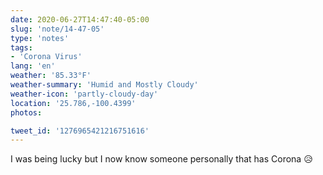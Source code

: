```yaml
---
date: 2020-06-27T14:47:40-05:00
slug: 'note/14-47-05'
type: 'notes'
tags:
- 'Corona Virus'
lang: 'en'
weather: '85.33°F'
weather-summary: 'Humid and Mostly Cloudy'
weather-icon: 'partly-cloudy-day'
location: '25.786,-100.4399'
photos:

tweet_id: '1276965421216751616'
---
```

I was being lucky but I now know someone personally that has Corona 😥 